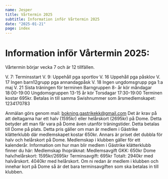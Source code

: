 ```yaml
---
name: Jesper
title: Vårtermin 2025
subtitle: Information inför Vårtermin 2025
date: "2025-01-21"
page: index
---
```


# Information inför Vårtermin 2025:

Vårtermin börjar vecka 7 och är 12 tillfällen.

V. 7: Terminsstart
V. 9: Uppehåll pga sportlov
V. 16 Uppehåll pga påsklov
V. 17 Ingen barn12grupp pga annandagpåsk
V. 18 Ingen ungdomsgrupp pga 1:a maj
V. 21 Sista träningen för terminen
Barngruppen 8- år kör måndagar 18:00-19:00
Ungdomsgruppen 13-15 år kör Torsdagar 17:30-19:00
Terminen kostar 695kr. Betalas in till samma Swishnummer som årsmedlemskapet: 1234170783

Anmälan görs genom mail: bokning.gastrikekk@gmail.com
Det är krav på att deltagarna har ett halv (1595kr) eller helårskort (2695kr) på Dome. Detta betyder att man får vara på Dome även utanför träningstider.
Detta betalas till Dome på plats.
Detta pris gäller om man är medlem i Gästrike klätterklubb där medlemskapet kostar 650kr. Annars är priset det dubbla för halv och helårskort på Dome.
Medlemskap i klubben gäller för ett kalenderår.
Information om hur man blir medlem i Gästrike klätterklubb finner du här:
Medlemskap
Ihopräknat: Medlemsavgift GKK: 650kr Dome halv/helårskort: 1595kr/2695kr Terminsavgift: 695kr
Totalt: 2940kr med halvårskort. 4040kr med helårskort.
Om ni redan är medlem i klubben och innehar kort på Dome så är det bara terminsavgiften som ska betalas in till klubben.
